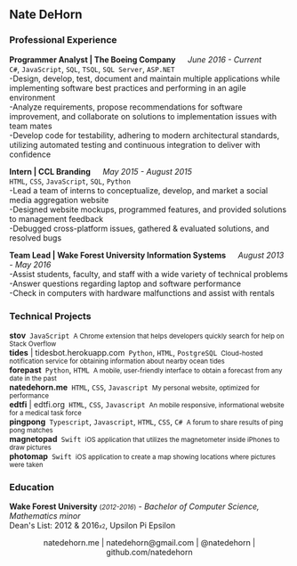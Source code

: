 ## Nate DeHorn

### Professional Experience
**Programmer Analyst | The Boeing Company** &emsp; *June 2016 - Current*<br>
`C#`, `JavaScript`, `SQL`, `TSQL`, `SQL Server`, `ASP.NET`<br>
-Design, develop, test, document and maintain multiple applications while implementing software best practices and performing in an agile environment<br>
-Analyze requirements, propose recommendations for software improvement, and collaborate on solutions to implementation issues with team mates<br>
-Develop code for testability, adhering to modern architectural standards, utilizing automated testing and continuous integration to deliver with confidence

**Intern | CCL Branding** &emsp; *May 2015 - August 2015*<br>
`HTML`, `CSS`, `JavaScript`, `SQL`, `Python`<br>
-Lead a team of interns to conceptualize, develop, and market a social media aggregation website<br>
-Designed website mockups, programmed features, and provided solutions to management feedback<br>
-Debugged cross-platform issues, gathered & evaluated solutions, and resolved bugs

**Team Lead | Wake Forest University Information Systems** &emsp; *August 2013 - May 2016*<br>
-Assist students, faculty, and staff with a wide variety of technical problems<br>
-Answer questions regarding laptop and software performance<br>
-Check in computers with hardware malfunctions and assist with rentals

### Technical Projects
**stov**&ensp;`JavaScript`&ensp;<small>A Chrome extension that helps developers quickly search for help on Stack Overflow</small><br>
**tides** | tidesbot.herokuapp.com&ensp;`Python`, `HTML`, `PostgreSQL`&ensp;<small>Cloud-hosted notification service for obtaining information about nearby ocean tides</small><br>
**forepast**&ensp;`Python`, `HTML`&ensp;<small>A mobile, user-friendly interface to obtain a forecast from any date in the past</small><br>
**natedehorn.me**&ensp;`HTML`, `CSS`, `Javascript`&ensp;<small>My personal website, optimized for performance</small><br>
**edtfi** | edtfi.org&ensp;`HTML`, `CSS`, `Javascript`&ensp;<small>An mobile responsive, informational website for a medical task force</small><br>
**pingpong**&ensp;`Typescript`, `Javascript`, `HTML`, `CSS`, `C#`&ensp;<small>A forum to share results of ping pong matches</small><br>
**magnetopad**&ensp;`Swift`&ensp;<small>iOS application that utilizes the magnetometer inside iPhones to draw pictures</small><br>
**photomap**&ensp;`Swift`&ensp;<small>iOS application to create a map showing locations where pictures were taken</small>

### Education
**Wake Forest University** <small>(*2012-2016*)</small> - *Bachelor of Computer Science, Mathematics minor*<br>
Dean's List: 2012 & 2016<small><small>x2</small></small>, Upsilon Pi Epsilon

<center>natedehorn.me | natedehorn@gmail.com | @natedehorn | github.com/natedehorn</center>
